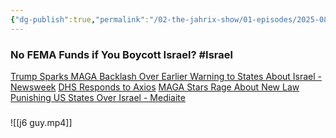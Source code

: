 ```yaml
---
{"dg-publish":true,"permalink":"/02-the-jahrix-show/01-episodes/2025-08-08/","tags":["jahrixshow","maga","trump"],"created":"2025-08-08T09:55:45.068-04:00","updated":"2025-08-08T10:32:54.145-04:00"}
---
```


### No FEMA Funds if You Boycott Israel? #Israel
[Trump Sparks MAGA Backlash Over Earlier Warning to States About Israel - Newsweek](https://www.newsweek.com/israel-boycotts-donald-trump-maga-response-fema-2108785)
[DHS Responds to Axios](https://x.com/DHSgov/status/1952482455954341930)
[MAGA Stars Rage About New Law Punishing US States Over Israel - Mediaite](https://www.mediaite.com/politics/trump-has-fully-betrayed-america-maga-stars-rage-about-new-law-punishing-us-states-over-israel/)

###
![[j6 guy.mp4]]